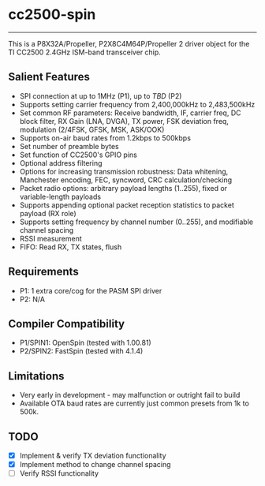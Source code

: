# cc2500-spin 
-------------

This is a P8X32A/Propeller, P2X8C4M64P/Propeller 2 driver object for the TI CC2500 2.4GHz ISM-band transceiver chip.

## Salient Features

* SPI connection at up to 1MHz (P1), up to _TBD_ (P2)
* Supports setting carrier frequency from 2,400,000kHz to 2,483,500kHz
* Set common RF parameters: Receive bandwidth, IF, carrier freq, DC block filter, RX Gain (LNA, DVGA), TX power, FSK deviation freq, modulation (2/4FSK, GFSK, MSK, ASK/OOK)
* Supports on-air baud rates from 1.2kbps to 500kbps
* Set number of preamble bytes
* Set function of CC2500's GPIO pins
* Optional address filtering
* Options for increasing transmission robustness: Data whitening, Manchester encoding, FEC, syncword, CRC calculation/checking
* Packet radio options: arbitrary payload lengths (1..255), fixed or variable-length payloads
* Supports appending optional packet reception statistics to packet payload (RX role)
* Supports setting frequency by channel number (0..255), and modifiable channel spacing
* RSSI measurement
* FIFO: Read RX, TX states, flush

## Requirements

* P1: 1 extra core/cog for the PASM SPI driver
* P2: N/A

## Compiler Compatibility

* P1/SPIN1: OpenSpin (tested with 1.00.81)
* P2/SPIN2: FastSpin (tested with 4.1.4)

## Limitations

* Very early in development - may malfunction or outright fail to build
* Available OTA baud rates are currently just common presets from 1k to 500k.

## TODO

- [x] Implement & verify TX deviation functionality
- [x] Implement method to change channel spacing
- [ ] Verify RSSI functionality
